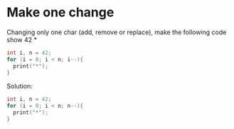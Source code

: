 # Make one change

Changing only one char (add, remove or replace), make the following code show 42 *

```cpp
int i, n = 42;
for (i = 0; i < n; i--){
  print("*");
}
```

Solution:

```cpp
int i, n = 42;
for (i = 0; i < n; n--){
  print("*");
}
```